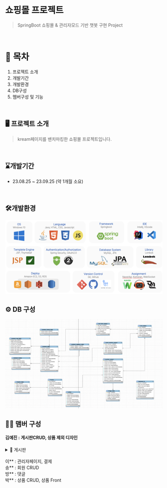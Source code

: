 # 쇼핑몰 프로젝트
> SpringBoot 쇼핑몰 & 관리자모드 기반 챗봇 구현 Project
<br>

# 📍 목차
1. 프로젝트 소개
2. 개발기간
3. 개발환경
4. DB구성
5. 멤버구성 및 기능
<br>

## 🖥️ 프로젝트 소개
> kream페이지를 밴치마킹한 쇼핑몰 프로젝트입니다.
<br>

## ⌛️개발기간
* 23.08.25 ~ 23.09.25 (약 1개월 소요)
<br>

## 🛠️개발환경
![개발환경](techskill.png)
<br>

## ⚙️ DB 구성
![개발환경](DB.png)
<br>

## 🏃‍♀️ 맴버 구성
#### 김예진 : 게시판CRUD, 상품 제외 디자인

<details>
  <summary>📝 게시판</summary>

  > 게시판 작성하기

  ![작성하기](notice_write.png)

  > Controller
  <br>
  > Service
 
  > 게시판 수정하기

  ![수정하기](notice_update.png)

  > Controller
  <br>
  > Service

  > 게시판 상세보기

  ![상세보기](notice_detail.png)

  > Controller
  <br>
  > Service

  > 게시판 목록보기
  <br>
  |![작성하기](notice_all.png)|![작성하기](notice_product.png)|

  > Controller
  <br>
  > Service

</details>

<br>
이** : 관리자페이지, 결제
<br>
송** : 회원 CRUD
<br>
방** : 댓글
<br>
박** : 상품 CRUD, 상품 Front
